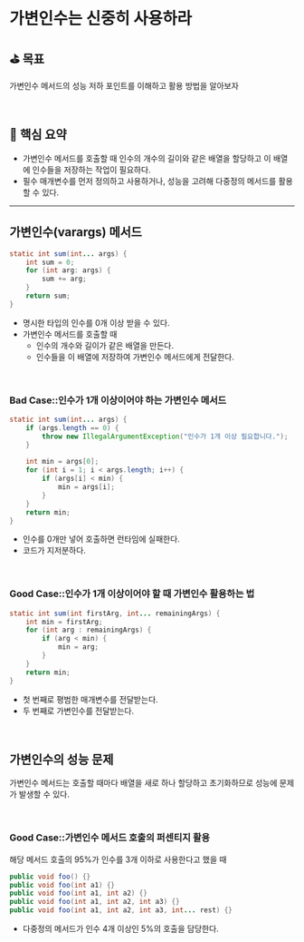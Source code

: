 # 가변인수는 신중히 사용하라

## ⛳️ 목표

가변인수 메서드의 성능 저하 포인트를 이해하고 활용 방법을 알아보자

<br>

## 📄 핵심 요약

- 가변인수 메서드를 호출할 때 인수의 개수의 길이와 같은 배열을 할당하고 이 배열에 인수들을 저장하는 작업이 필요하다.
- 필수 매개변수를 먼저 정의하고 사용하거나, 성능을 고려해 다중정의 메서드를 활용할 수 있다.

---

## 가변인수(varargs) 메서드

```java
static int sum(int... args) {
	int sum = 0;
	for (int arg: args) {
		sum += arg;
	}
	return sum;
}
```

- 명시한 타입의 인수를 0개 이상 받을 수 있다.
- 가변인수 메서드를 호출할 때
    - 인수의 개수와 길이가 같은 배열을 만든다.
    - 인수들을 이 배열에 저장하여 가변인수 메서드에게 전달한다.

<br>

### Bad Case::인수가 1개 이상이어야 하는 가변인수 메서드

```java
static int sum(int... args) {
	if (args.length == 0) {
		throw new IllegalArgumentException("인수가 1개 이상 필요합니다.");
	}
	
	int min = args[0];
	for (int i = 1; i < args.length; i++) {
		if (args[i] < min) {
			min = args[i];
		}
	}
	return min;
}
```

- 인수를 0개만 넣어 호출하면 런타임에 실패한다.
- 코드가 지저분하다.

<br>

### Good Case::인수가 1개 이상이어야 할 때 가변인수 활용하는 법

```java
static int sum(int firstArg, int... remainingArgs) {
	int min = firstArg;
	for (int arg : remainingArgs) {
		if (arg < min) {
			min = arg;
		}
	}
	return min;
}
```

- 첫 번째로 평범한 매개변수를 전달받는다.
- 두 번째로 가변인수를 전달받는다.

<br>

## 가변인수의 성능 문제

가변인수 메서드는 호출할 때마다 배열을 새로 하나 할당하고 초기화하므로 성능에 문제가 발생할 수 있다.

<br>

### Good Case::가변인수 메서드 호출의 퍼센티지 활용

해당 메서드 호출의 95%가 인수를 3개 이하로 사용한다고 했을 때

```java
public void foo() {}
public void foo(int a1) {}
public void foo(int a1, int a2) {}
public void foo(int a1, int a2, int a3) {}
public void foo(int a1, int a2, int a3, int... rest) {}
```

- 다중정의 메서드가 인수 4개 이상인 5%의 호출을 담당한다.
